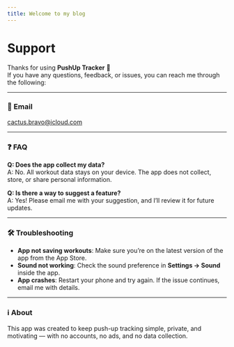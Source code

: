 ```yaml
---
title: Welcome to my blog
---
```


# Support

Thanks for using **PushUp Tracker** 💪  
If you have any questions, feedback, or issues, you can reach me through the following:

---

### 📧 Email
cactus.bravo@icloud.com

---

### ❓ FAQ
**Q: Does the app collect my data?**  
A: No. All workout data stays on your device. The app does not collect, store, or share personal information.

**Q: Is there a way to suggest a feature?**  
A: Yes! Please email me with your suggestion, and I’ll review it for future updates.

---

### 🛠 Troubleshooting
- **App not saving workouts**: Make sure you’re on the latest version of the app from the App Store.
- **Sound not working**: Check the sound preference in **Settings → Sound** inside the app.
- **App crashes**: Restart your phone and try again. If the issue continues, email me with details.

---

### ℹ️ About
This app was created to keep push-up tracking simple, private, and motivating — with no accounts, no ads, and no data collection.
